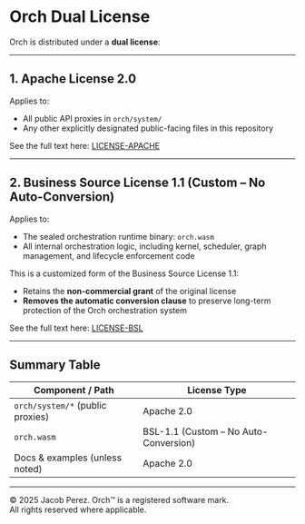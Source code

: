 # Orch Dual License

Orch is distributed under a **dual license**:

---

## 1. Apache License 2.0

Applies to:

- All public API proxies in `orch/system/`
- Any other explicitly designated public-facing files in this repository

See the full text here: [LICENSE-APACHE](./LICENSE-APACHE.md)

---

## 2. Business Source License 1.1 (Custom – No Auto-Conversion)

Applies to:

- The sealed orchestration runtime binary: `orch.wasm`
- All internal orchestration logic, including kernel, scheduler, graph management, and lifecycle enforcement code

This is a customized form of the Business Source License 1.1:

- Retains the **non-commercial grant** of the original license
- **Removes the automatic conversion clause** to preserve long-term protection of the Orch orchestration system

See the full text here: [LICENSE-BSL](./LICENSE-BSL.md)

---

## Summary Table

| Component / Path                | License Type |
|---------------------------------|--------------|
| `orch/system/*` (public proxies)| Apache 2.0   |
| `orch.wasm`                     | BSL-1.1 (Custom – No Auto-Conversion) |
| Docs & examples (unless noted)  | Apache 2.0   |

---

© 2025 Jacob Perez. Orch™ is a registered software mark.  
All rights reserved where applicable.

